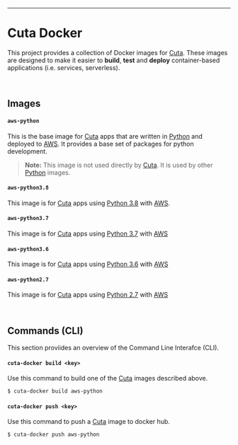 
---

# Cuta Docker

This project provides a collection of Docker images for [Cuta]. These
images are designed to make it easier to **build**, **test** and
**deploy** container-based applications (i.e. services, serverless).

<br/>

## Images

#### `aws-python`

This is the base image for [Cuta] apps that are written in [Python]
and deployed to [AWS]. It provides a base set of packages for python
development.

> **Note:** This image is not used directly by [Cuta]. It is used
> by other [Python] images.

#### `aws-python3.8`

This image is for [Cuta] apps using [Python 3.8] with [AWS].


#### `aws-python3.7`

This image is for [Cuta] apps using [Python 3.7] with [AWS]


#### `aws-python3.6`

This image is for [Cuta] apps using [Python 3.6] with [AWS]


#### `aws-python2.7`

This image is for [Cuta] apps using [Python 2.7] with [AWS]


<br/>


## Commands (CLI)

This section proviides an overview of the Command Line Interafce (CLI).


#### `cuta-docker build <key>`

Use this command to build one of the [Cuta] images described above.

```bash
$ cuta-docker build aws-python
```

#### `cuta-docker push <key>`

Use this command to push a [Cuta] image to docker hub.

```bash
$ cuta-docker push aws-python
```


<br/>


[Cuta]: https://github.com/ylathouris/cuta
[Docker]: https://www.docker.com/
[AWS]: https://aws.amazon.com/
[Python]: https://www.python.org/
[Python 3.8]: https://www.python.org/downloads/release/python-382/
[Python 3.7]: https://www.python.org/downloads/release/python-377/
[Python 3.6]: https://www.python.org/downloads/release/python-3610/
[Python 2.7]: https://www.python.org/downloads/release/python-2718/

